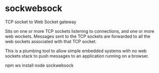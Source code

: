 # sockwebsock
TCP socket to Web Socket gateway 

Sits on one or more TCP sockets listening to connections, and one or
more web wockets.  Messages sent to the TCP sockets are forwarded to
all the web sockets associated with that TCP socket.

This is a plumbing tool to allow simple embedded systems with no web
sockets stack to push messages to an application running on a browser.

npm ws install
node sockwebsock


